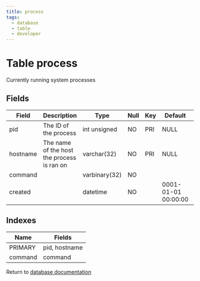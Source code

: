 ```yaml
---
title: process
tags:
  - database
  - table
  - developer
---
```

# Table process

Currently running system processes

## Fields

| Field    | Description                                | Type          | Null | Key | Default             | Extra |
| -------- | ------------------------------------------ | ------------- | ---- | --- | ------------------- | ----- |
| pid      | The ID of the process                      | int unsigned  | NO   | PRI | NULL                |       |
| hostname | The name of the host the process is ran on | varchar(32)   | NO   | PRI | NULL                |       |
| command  |                                            | varbinary(32) | NO   |     |                     |       |
| created  |                                            | datetime      | NO   |     | 0001-01-01 00:00:00 |       |

## Indexes

| Name    | Fields        |
| ------- | ------------- |
| PRIMARY | pid, hostname |
| command | command       |


Return to [database documentation](/spec/database/)
